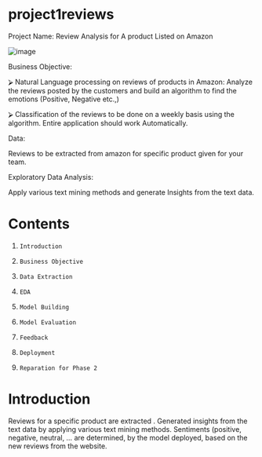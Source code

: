 # project1reviews

Project Name: Review Analysis for A product Listed on Amazon

![image](https://user-images.githubusercontent.com/71720761/113471286-0cb3dd80-9479-11eb-856e-d8150a659451.png)

Business Objective:

⮚	Natural Language processing on reviews of products in Amazon: Analyze the reviews posted by the customers and build an algorithm to find the emotions (Positive, Negative etc.,)

⮚	Classification of the reviews to be done on a weekly basis using the algorithm. Entire application should work Automatically.


Data: 

Reviews to be extracted from amazon for specific product given for your team.

Exploratory Data Analysis:

Apply various text mining methods and generate Insights from the text data.


# Contents

1.     Introduction
2.     Business Objective
3.     Data Extraction 
4.     EDA
5.     Model Building
6.     Model Evaluation
7.     Feedback
8.     Deployment
9.     Reparation for Phase 2

# Introduction

Reviews for a specific product are extracted . 
Generated  insights from the text data by applying various text mining methods. 
Sentiments (positive, negative, neutral, … are determined, by the model deployed, based on the new reviews from the website.  





